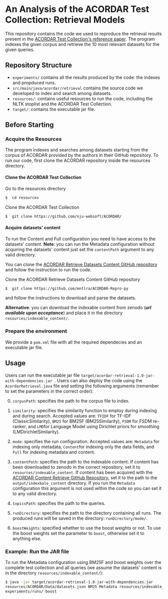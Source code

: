 # An Analysis of the ACORDAR Test Collection: Retrieval Models

This repository contains the code we used to reproduce the retrieval results present in the [ACORDAR Test Collection's reference paper](https://doi.org/10.1145/3477495.3531729). The program indexes the given corpus and retrieve the 10 most relevant datasets for the given queries. 

## Repository Structure
- `experiments/` contains all the results produced by the code: the indexes and propduced runs.
- `src/main/java/acordar/retrieval` contains the source code we developed to index and search among datasets.
- `resources/`: contains useful resources to run the code, including the NLTK stoplist and the ACORDAR Test Collection.
- `target/`: contains the executable jar file.

## Before Starting

### Acquire the Resources
The program indexes and searches among datasets starting from the corpus of ACORDAR provided by the authors in their GitHub repository. To run our code, first clone the ACORDAR repository inside the resources directory.

#### Clone the ACORDAR Test Collection

Go to the resources directory
```bash
$  cd resources
```

Clone the ACORDAR Test Collection
```bash
$  git clone https://github.com/nju-websoft/ACORDAR/
```

#### Acquire datasets' content

To run the Content and Full configuration you need to have access to the datasets' content. **Note**: you can run the Metadata configuration without acquiring the datasets' content just set the `contentPath` argument to any valid directory.

You can clone the [ACORDAR Retrieve Datasets Content GitHub repository](https://github.com/mntlra/ACORDAR-Repro-py) and follow the instruction to run the code. 

Clone the ACORDAR Retrieve Datasets Content GitHub repository
```bash
$  git clone https://github.com/mntlra/ACORDAR-Repro-py
```
and follow the instructions to download and parse the datasets.

**Alternative**: you can download the indexable content from zenodo (_**url available upon acceptance**_) and place it in the directory `resources/indexable_content/`.

### Prepare the environment
We provide a `pom.xml` file with all the required dependecies and an executable jar file. 

## Usage

Users can run the executable jar file `target/acordar-retrieval-1.0-jar-with-dependencies.jar `. Users can also deploy the code using the `AcordarRetrieval.java` file and setting the following arguments (remember to set the parameters in the correct order):

0.  `corpusPath`: specifies the path to the corpus file to index.

1. `similarity`: specifies the similarity function to employ during indexing and during search. Accepted values are: `TFIDF` for TF-IDF (ClassicSimilarity), `BM25` for BM25F (BM25Similarity), `FSDM` for FSDM re-ranker, and `LMD`for Language Model using Dirichlet priors for smoothing (LMDirichletSimilarity).

2. `mode`: specifies the run configuration. Accepted values are: `Metadata` for indexing only metadata, `Content`for indexing only the data fields, and `Full` for indexing metadata and content.

3. `contentPath`: specifies the path to the indexable content. If content has been downloaded to zenodo in the correct repository, set it to `resources/indexable_content`. If content has been acquired with the [ACORDAR Content Retrieve GitHub Repository](https://github.com/mntlra/ACORDAR-Repro-py), set it to the path to the `output/indexbale_content` directory. If you run the `Metadata` configuration this argument is not used within the code so you can set it to any valid directory.

4.  `topicsPath`: specifies the path to the queries.

5.  `runDirectory`: specifies the path to the directory containing all runs. The produced runs will be saved in the directory: `runDirectory/mode/`.

6. `boostWeights`: specified whether to use the boost weights or not. To use the boost weights set the parameter to `boost`, otherwise set it to anything else.

### Example: Run the JAR file

To run the Metadata configuration using BM25F and boost weights over the complete test collection and all queries (we assume the datasets' content is in the directory `resources/indexable_content/`):

```bash
$ java -jar target/acordar-retrieval-1.0-jar-with-dependencies.jar 
resources/ACORDAR/Data/datasets.json BM25 Metadata resources/indexable_content/ resources/ACORDAR/Data/all_queries.txt 
experiments/runs/ boost
```
